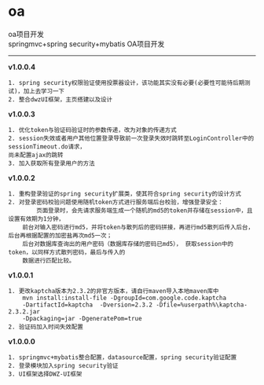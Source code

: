 # oa
oa项目开发  
springmvc+spring security+mybatis OA项目开发  

---  
__v1.0.0.4__  

	1. spring security权限验证使用投票器设计，该功能其实没有必要(必要性可能待后期测试)，加上去学习一下   
	2. 整合dwzUI框架，主页搭建以及设计



__v1.0.0.3__   

	1. 优化token与验证码验证时的参数传递，改为对象的传递方式  
	2. session失效或者用户其他位置登录导致前一次登录失效时跳转至LoginController中的sessionTimeout.do请求，  
	尚未配置ajax的跳转  
	3. 加入获取所有登录用户的方法



__v1.0.0.2__  

	1. 重构登录验证的spring security扩展类，使其符合spring security的设计方式  
	2. 对登录密码校验问题使用随机token方式进行服务端后台校验，增强登录安全：  
			页面登录时，会先请求服务端生成一个随机的md5的token并存储在session中，且设置有效期为1分钟，  
		前台对输入密码进行md5，并将token与散列后的密码拼接，再进行md5散列后传入后台，后台再根据配置的加密盐再次md5一次；  
		后台对数据库查询出的用户密码（数据库存储的密码已md5）， 获取session中的token，以同样方式散列密码，最后与传入的  
		数据进行匹配比较。


__v1.0.0.1__  

	1. 更改kaptcha版本为2.3.2的非官方版本，请自行maven导入本地maven库中
		mvn install:install-file -DgroupId=com.google.code.kaptcha   
		-DartifactId=kaptcha  -Dversion=2.3.2 -Dfile=%userpath%\kaptcha-2.3.2.jar    
		-Dpackaging=jar -DgeneratePom=true
	2. 验证码加入时间失效配置
	
	
__v1.0.0.0__  

	1. springmvc+mybatis整合配置，datasource配置，spring security验证配置  
	2. 登录模块加入spring security验证  
	3. UI框架选择DWZ-UI框架  

